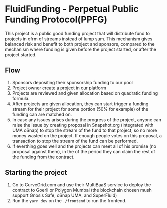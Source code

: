 # FluidFunding - Perpetual Public Funding Protocol(PPFG)

This project is a public good funding project that will distribute fund to projects in ofrm of streams instead of lump sum. This mechanism gives balanced risk and benefit to both project and sponsors, compared to the mechanism where funding is given before the project started, or after the project started.

## Flow

1. Sponsors depositing their sponsorship funding to our pool
2. Project owner create a project in our platform
3. Projects are reviewed and given allocation based on quadratic funding formula.
4. After projects are given allocation, they can start trigger a funding stream for their project for some portion (50% for example) of the funding can are matched on.
5. In case any issues arises during the progress of the project, anyone can raise the issue by creating proposal in Snapshot.org (integrated with UMA oSnap) to stop the stream of the fund to that project, so no more money wasted on the project. If enough people votes on this proposal, a transaction to stop the stream of the fund can be performed.
6. If everthing goes well and the projects can meet all of his promise (no proposal against them), in the of the period they can claim the rest of the funding from the contract.

## Starting the project

1. Go to CurveGrid.com and use their MultiBaaS service to deploy the contract to Goerli or Polygon Mumbai (the blockchain chosen mush support Gnosis Safe, oSnap UMA, and SuperFluid)
2. Run the `yarn dev` on the `./frontend` to run the frontend.
